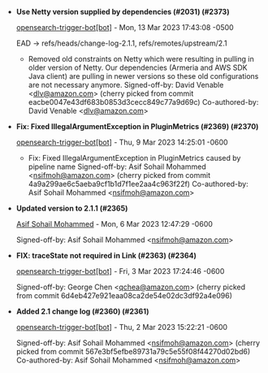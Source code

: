 
* __Use Netty version supplied by dependencies (#2031) (#2373)__

    [opensearch-trigger-bot[bot]](mailto:98922864+opensearch-trigger-bot[bot]@users.noreply.github.com) - Mon, 13 Mar 2023 17:43:08 -0500
    
    EAD -&gt; refs/heads/change-log-2.1.1, refs/remotes/upstream/2.1
    * Removed old constraints on Netty which were resulting in pulling in older
    version of Netty. Our dependencies (Armeria and AWS SDK Java client) are
    pulling in newer versions so these old configurations are not necessary
    anymore.
     Signed-off-by: David Venable &lt;dlv@amazon.com&gt;
    (cherry picked from commit eacbe0047e43df683b0853d3cecc849c77a9d69c)
     Co-authored-by: David Venable &lt;dlv@amazon.com&gt;

* __Fix: Fixed IllegalArgumentException in PluginMetrics  (#2369) (#2370)__

    [opensearch-trigger-bot[bot]](mailto:98922864+opensearch-trigger-bot[bot]@users.noreply.github.com) - Thu, 9 Mar 2023 14:25:01 -0600
    
    
    * Fix: Fixed IllegalArgumentException in PluginMetrics caused by pipeline name
     Signed-off-by: Asif Sohail Mohammed &lt;nsifmoh@amazon.com&gt;
    (cherry picked from commit 4a9a299ae6c5aeba9cf1b1d7f1ee2aa4c963f22f)
     Co-authored-by: Asif Sohail Mohammed &lt;nsifmoh@amazon.com&gt;

* __Updated version to 2.1.1 (#2365)__

    [Asif Sohail Mohammed](mailto:nsifmoh@amazon.com) - Mon, 6 Mar 2023 12:47:29 -0600
    
    
    Signed-off-by: Asif Sohail Mohammed &lt;nsifmoh@amazon.com&gt;

* __FIX: traceState not required in Link (#2363) (#2364)__

    [opensearch-trigger-bot[bot]](mailto:98922864+opensearch-trigger-bot[bot]@users.noreply.github.com) - Fri, 3 Mar 2023 17:24:46 -0600
    
    
    Signed-off-by: George Chen &lt;qchea@amazon.com&gt;
    (cherry picked from commit 6d4eb427e921eaa08ca2de54e02dc3df92a4e096)

* __Added 2.1 change log (#2360) (#2361)__

    [opensearch-trigger-bot[bot]](mailto:98922864+opensearch-trigger-bot[bot]@users.noreply.github.com) - Thu, 2 Mar 2023 15:22:21 -0600
    
    
    Signed-off-by: Asif Sohail Mohammed &lt;nsifmoh@amazon.com&gt;
    (cherry picked from commit 567e3bf5efbe89731a79c5e55f08f44270d02bd6)
     Co-authored-by: Asif Sohail Mohammed &lt;nsifmoh@amazon.com&gt;


